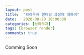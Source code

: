 ```yaml
---
layout: post
title:  "브라우저 렌더링 과정에 대하여"
date:   2020-08-20 10:00:00
categories: [브라우저]
tags: [browser render]
comments: true
---
```


Comming Soon 